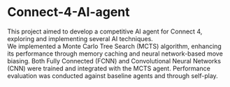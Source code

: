 # Connect-4-AI-agent
This project aimed to develop a competitive AI agent for Connect 4, exploring and implementing several AI techniques.  
We implemented a Monte Carlo Tree Search (MCTS) algorithm, enhancing its performance through memory caching and neural network-based move biasing. Both Fully Connected (FCNN) and Convolutional Neural Networks (CNN) were trained and integrated with the MCTS agent. Performance evaluation was conducted against baseline agents and through self-play.
